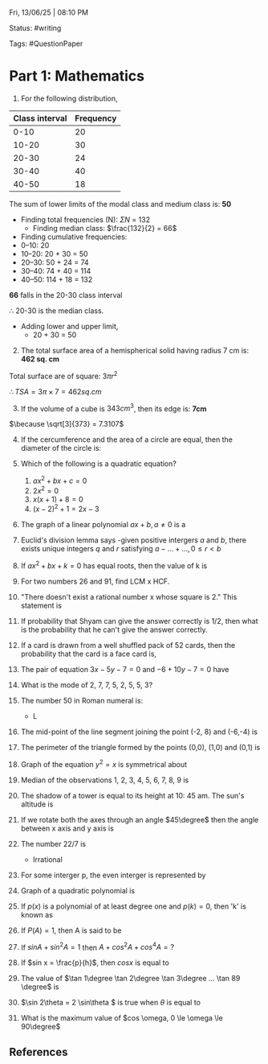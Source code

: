 Fri, 13/06/25 | 08:10 PM

Status: #writing 

Tags: #QuestionPaper

# Part 1: Mathematics 
1. For the following distribution, 

| Class interval | Frequency |
| -------------- | --------- |
| 0-10           | 20        |
| 10-20          | 30        |
| 20-30          | 24        |
| 30-40          | 40        |
| 40-50          | 18        |
The sum of lower limits of the modal class and medium class is: **50**

- Finding total frequencies (N): $\Sigma N$ = 132 
	- Finding median class: $\frac{132}{2} = 66$ 
- Finding cumulative frequencies: 
- 0–10: 20
- 10–20: 20 + 30 = 50
- 20–30: 50 + 24 = 74
- 30–40: 74 + 40 = 114
- 40–50: 114 + 18 = 132

**66** falls in the 20-30 class interval 

$\therefore$ 20-30 is the median class. 

- Adding lower and upper limit, 
	- 20 + 30 = 50 

2. The total surface area of a hemispherical solid having radius 7 cm is: **462 sq. cm**

Total surface are of square: $3\pi r^2$

$\therefore TSA = 3 \pi \times 7 = 462 sq. cm$

3. If the volume of a cube is $343 cm^3$, then its edge is: **7cm**

$\because \sqrt[3]{373} = 7.3107$

4. If the cercumference and the area of a circle are equal, then the diameter of the circle is: 

5. Which of the following is a quadratic equation? 
    1. $ax^2 + bx + c = 0$
    2. $2x^2 = 0$
    3. $x(x + 1) + 8 = 0$
    4. $(x-2)^2 + 1 = 2x - 3$

6. The graph of a linear polynomial $ax + b, a \neq 0$ is a 

7. Euclid's division lemma says -given positive intergers $a$ and $b$, there exists unique integers $q$ and $r$ satisfying $a - ... + ..., 0 \le r < b$

8. If $ax^2 + bx + k = 0$ has equal roots, then the value of k is 

9. For two numbers 26 and 91, find LCM x HCF.

10. "There doesn't exist a rational number x whose square is 2." This statement is 

11. If probability that Shyam can give the answer correctly is 1/2, then what is the probability that he can't give the answer correctly. 

12. If a card is drawn from a well shuffled pack of 52 cards, then the probability that the card is a face card is, 

13. The pair of equation $3x - 5y - 7 = 0$ and $-6 + 10y - 7 = 0$ have 

14. What is the mode of 2, 7, 7, 5, 2, 5, 5, 3? 

15. The number 50 in Roman numeral is: 
    - L 

16. The mid-point of the line segment joining the point (-2, 8) and (-6,-4) is

17. The perimeter of the triangle formed by the points (0,0), (1,0) and (0,1) is 

18. Graph of the equation $y^2 = x$ is symmetrical about 

19. Median of the observations 1, 2, 3, 4, 5, 6, 7, 8, 9 is 

20. The shadow of a tower is equal to its height at 10: 45 am. The sun's altitude is 

21. If we rotate both the axes through an angle $45\degree$ then the angle between x axis and y axis is 

22. The number 22/7 is 
    - Irrational 

23. For some interger p, the even interger is represented by

24. Graph of a quadratic polynomial is 

25. If $p(x)$ is a polynomial of at least degree one and $p(k) = 0$, then 'k' is known as 

34. If $P(A) = 1$, then A is said to be

35. If $sin A + sin^2 A = 1$ then $A + cos^2 A + cos^4 A = ?$

36. If $sin x = \frac{p}{h}$, then $cos x$ is equal to 

37. The value of $\tan 1\degree \tan 2\degree \tan 3\degree ... \tan 89 \degree$ is 

38. $\sin 2\theta = 2 \sin\theta $ is true when $\theta$ is equal to 

39. What is the maximum value of $cos \omega, 0 \le \omega \le 90\degree$ 



## References
